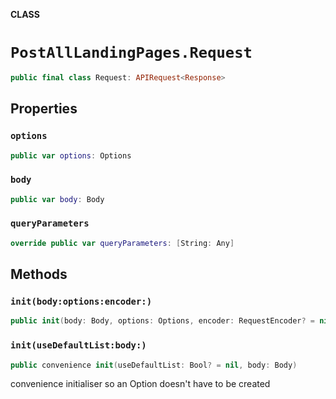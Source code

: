 **CLASS**

# `PostAllLandingPages.Request`

```swift
public final class Request: APIRequest<Response>
```

## Properties
### `options`

```swift
public var options: Options
```

### `body`

```swift
public var body: Body
```

### `queryParameters`

```swift
override public var queryParameters: [String: Any]
```

## Methods
### `init(body:options:encoder:)`

```swift
public init(body: Body, options: Options, encoder: RequestEncoder? = nil)
```

### `init(useDefaultList:body:)`

```swift
public convenience init(useDefaultList: Bool? = nil, body: Body)
```

convenience initialiser so an Option doesn't have to be created
